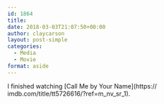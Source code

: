 ```yaml
---
id: 1864
title: 
date: 2018-03-03T21:07:50+00:00
author: claycarson
layout: post-simple
categories: 
  - Media
  - Movie
format: aside
---
```

I finished watching [Call Me by Your Name](https://
imdb.com/title/tt5726616/?ref=m_nv_sr_1).